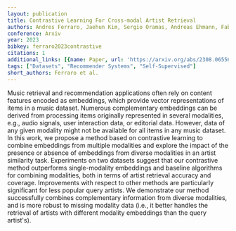 ```yaml
---
layout: publication
title: Contrastive Learning For Cross-modal Artist Retrieval
authors: Andres Ferraro, Jaehun Kim, Sergio Oramas, Andreas Ehmann, Fabien Gouyon
conference: Arxiv
year: 2023
bibkey: ferraro2023contrastive
citations: 1
additional_links: [{name: Paper, url: 'https://arxiv.org/abs/2308.06556'}]
tags: ["Datasets", "Recommender Systems", "Self-Supervised"]
short_authors: Ferraro et al.
---
```

Music retrieval and recommendation applications often rely on content
features encoded as embeddings, which provide vector representations of items
in a music dataset. Numerous complementary embeddings can be derived from
processing items originally represented in several modalities, e.g., audio
signals, user interaction data, or editorial data. However, data of any given
modality might not be available for all items in any music dataset. In this
work, we propose a method based on contrastive learning to combine embeddings
from multiple modalities and explore the impact of the presence or absence of
embeddings from diverse modalities in an artist similarity task. Experiments on
two datasets suggest that our contrastive method outperforms single-modality
embeddings and baseline algorithms for combining modalities, both in terms of
artist retrieval accuracy and coverage. Improvements with respect to other
methods are particularly significant for less popular query artists. We
demonstrate our method successfully combines complementary information from
diverse modalities, and is more robust to missing modality data (i.e., it
better handles the retrieval of artists with different modality embeddings than
the query artist's).
